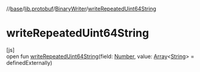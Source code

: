 //[base](../../../index.md)/[lib.protobuf](../index.md)/[BinaryWriter](index.md)/[writeRepeatedUint64String](write-repeated-uint64-string.md)

# writeRepeatedUint64String

[js]\
open fun [writeRepeatedUint64String](write-repeated-uint64-string.md)(field: [Number](https://kotlinlang.org/api/latest/jvm/stdlib/kotlin/-number/index.html), value: [Array](https://kotlinlang.org/api/latest/jvm/stdlib/kotlin/-array/index.html)&lt;[String](https://kotlinlang.org/api/latest/jvm/stdlib/kotlin/-string/index.html)&gt; = definedExternally)
